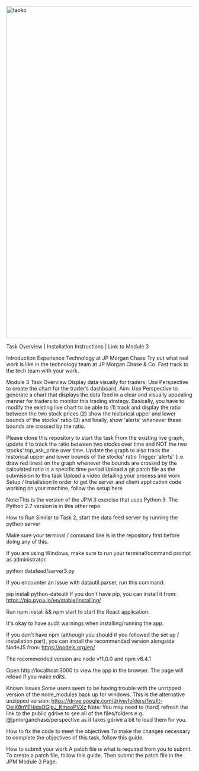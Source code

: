 <img width="895" alt="taoko" src="https://user-images.githubusercontent.com/84934041/201499121-8b38f9e3-02c6-4e5b-9aa5-c6756bed789a.png">


Task Overview | Installation Instructions | Link to Module 3

Introduction
Experience Technology at JP Morgan Chase
Try out what real work is like in the technology team at JP Morgan Chase & Co. Fast track to the tech team with your work.

Module 3 Task Overview
Display data visually for traders. Use Perspective to create the chart for the trader’s dashboard.
Aim: Use Perspective to generate a chart that displays the data feed in a clear and visually appealing manner for traders to monitor this trading strategy. Basically, you have to modify the existing live chart to be able to (1) track and display the ratio between the two stock prices (2) show the historical upper and lower bounds of the stocks' ratio (3) and finally, show 'alerts' whenever these bounds are crossed by the ratio.

Please clone this repository to start the task
From the existing live graph, update it to track the ratio between two stocks over time and NOT the two stocks’ top_ask_price over time.
Update the graph to also track the historical upper and lower bounds of the stocks' ratio
Trigger 'alerts' (i.e. draw red lines) on the graph whenever the bounds are crossed by the calculated ratio in a specific time period
Upload a git patch file as the submission to this task
Upload a video detailing your process and work
Setup / Installation
In order to get the server and client application code working on your machine, follow the setup here

Note:This is the version of the JPM 3 exercise that uses Python 3. The Python 2.7 version is in this other repo

How to Run
Similar to Task 2, start the data feed server by running the python server

Make sure your terminal / command line is in the repository first before doing any of this.

If you are using Windows, make sure to run your terminal/command prompt as administrator.

python datafeed/server3.py

If you encounter an issue with datautil.parser, run this command:

pip install python-dateutil
If you don't have pip, you can install it from: https://pip.pypa.io/en/stable/installing/

Run npm install && npm start to start the React application.

It's okay to have audit warnings when installing/running the app.

If you don't have npm (although you should if you followed the set up / installation part), you can install the recommended version alongside NodeJS from: https://nodejs.org/en/

The recommended version are node v11.0.0 and npm v6.4.1

Open http://localhost:3000 to view the app in the browser. The page will reload if you make edits.

Known Issues
Some users seem to be having trouble with the unzipped version of the node_modules back up for windows. This is the alternative unzipped version: https://drive.google.com/drive/folders/1wzIlt-OeiK6nYEHidsOGlpJ_KmeoPVXz
Note: You may need to (hard) refresh the link to the public gdrive to see all of the files/folders e.g. @jpmorganchase/perspective as it takes gdrive a bit to load them for you.

How to fix the code to meet the objectives
To make the changes necessary to complete the objectives of this task, follow this guide.

How to submit your work
A patch file is what is required from you to submit. To create a patch file, follow this guide. Then submit the patch file in the JPM Module 3 Page.
